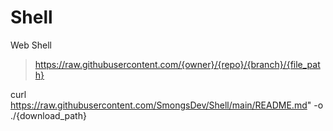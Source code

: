 # Shell
Web Shell

> https://raw.githubusercontent.com/{owner}/{repo}/{branch}/{file_path}

curl https://raw.githubusercontent.com/SmongsDev/Shell/main/README.md" -o ./{download_path}
